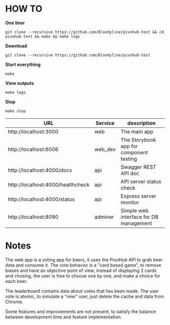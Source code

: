 # HOW TO

**One liner**

```
git clone --recursive https://github.com/Bloodyline/pivohub-test && cd pivohub-test && make && make logs
```

**Download**

```
git clone --recursive https://github.com/Bloodyline/pivohub-test
```

**Start everything**

```
make
```

**View outputs**

```
make logs
```

**Stop**

```
make stop
```

| URL                               | Service | description                             |
| --------------------------------- | ------- | --------------------------------------- |
| http://localhost:3000             | web     | The main app                            |
| http://localhost:6006             | web_dev | The Storybook app for component testing |
| http://localhost:4000/docs        | api     | Swagger REST API doc                    |
| http://localhost:4000/healthcheck | api     | API server status check                 |
| http://localhost:4000/status      | api     | Express server monitor                  |
| http://localhost:8080             | adminer | Simple web interface for DB management  |

# Notes

The web app is a voting app for beers, it uses the PivoHub API to grab beer data and consume it.
The vote behavior is a "card based game", to remove biases and have an objective point of view, instead of displaying 2 cards and chosing, the user is free to choose one by one, and make a choice for each beer.

The leaderboard contains data about votes that has been made. The user vote is atomic, to simulate a "new" user, just delete the cache and data from Chrome.

Some features and improvements are not present, to satisfy the balance between development time and feature implementation.
